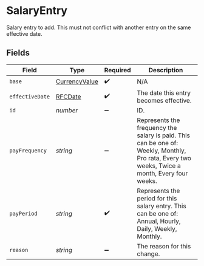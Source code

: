 # SalaryEntry

Salary entry to add. This must not conflict with another entry on the same effective date.


## Fields

| Field                                                                                                                                         | Type                                                                                                                                          | Required                                                                                                                                      | Description                                                                                                                                   |
| --------------------------------------------------------------------------------------------------------------------------------------------- | --------------------------------------------------------------------------------------------------------------------------------------------- | --------------------------------------------------------------------------------------------------------------------------------------------- | --------------------------------------------------------------------------------------------------------------------------------------------- |
| `base`                                                                                                                                        | [CurrencyValue](../../models/shared/currencyvalue.md)                                                                                         | :heavy_check_mark:                                                                                                                            | N/A                                                                                                                                           |
| `effectiveDate`                                                                                                                               | [RFCDate](../../types/rfcdate.md)                                                                                                             | :heavy_check_mark:                                                                                                                            | The date this entry becomes effective.                                                                                                        |
| `id`                                                                                                                                          | *number*                                                                                                                                      | :heavy_minus_sign:                                                                                                                            | ID.                                                                                                                                           |
| `payFrequency`                                                                                                                                | *string*                                                                                                                                      | :heavy_minus_sign:                                                                                                                            | Represents the frequency the salary is paid. This can be one of: Weekly, Monthly, Pro rata, Every two weeks, Twice a month, Every four weeks. |
| `payPeriod`                                                                                                                                   | *string*                                                                                                                                      | :heavy_check_mark:                                                                                                                            | Represents the period for this salary entry. This can be one of: Annual, Hourly, Daily, Weekly, Monthly.                                      |
| `reason`                                                                                                                                      | *string*                                                                                                                                      | :heavy_minus_sign:                                                                                                                            | The reason for this change.                                                                                                                   |